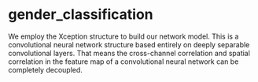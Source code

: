 # gender_classification

We employ the Xception structure to build our network model. This is a convolutional neural network structure based entirely on deeply separable convolutional layers. That means the cross-channel correlation and spatial correlation in the feature map of a convolutional neural network can be completely decoupled.
